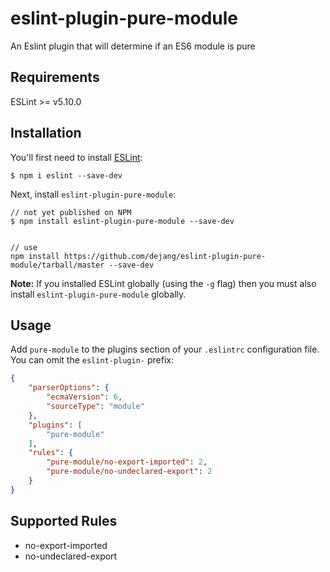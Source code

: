 # eslint-plugin-pure-module

An Eslint plugin that will determine if an ES6 module is pure

## Requirements
ESLint >= v5.10.0

## Installation

You'll first need to install [ESLint](http://eslint.org):

```
$ npm i eslint --save-dev
```

Next, install `eslint-plugin-pure-module`:

```
// not yet published on NPM
$ npm install eslint-plugin-pure-module --save-dev


// use 
npm install https://github.com/dejang/eslint-plugin-pure-module/tarball/master --save-dev
```

**Note:** If you installed ESLint globally (using the `-g` flag) then you must also install `eslint-plugin-pure-module` globally.

## Usage

Add `pure-module` to the plugins section of your `.eslintrc` configuration file. You can omit the `eslint-plugin-` prefix:

```json
{
    "parserOptions": {
        "ecmaVersion": 6,
        "sourceType": "module"
    },
    "plugins": [
        "pure-module"
    ],
    "rules": {
        "pure-module/no-export-imported": 2,
        "pure-module/no-undeclared-export": 2
    }
}
```

## Supported Rules

* no-export-imported
* no-undeclared-export






